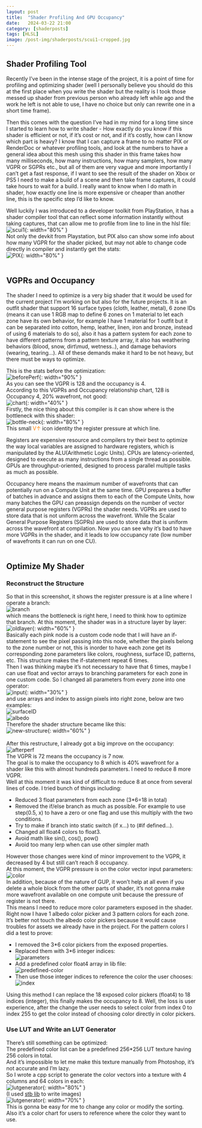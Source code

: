 ```yaml
---
layout: post
title:  "Shader Profiling And GPU Occupancy"
date:   2024-03-22 21:00
category: [shaderposts]
tags: [HLSL]
image: /post-img/shaderposts/scui1-cropped.jpg
---
```


<!-- 
1. [Shader Profiling Tool](#shader-profiling-tool)
2. [VGPRs and Occupancy](#vgprs-and-occupancy)
3. [Optimize My Shader](#optimize-my-shader)
    - [Reconstruct the Structure](#reconstruct-the-structure)
    - [Use LUT and Write an LUT Generator](#use-lut-and-write-an-lut-generator)
    - [An Interesting Blocker](#an-interesting-blocker) -->


## Shader Profiling Tool
Recently I’ve been in the intense stage of the project, it is a point of time for profiling and optimizing shader (well I personally believe you should do this at the first place when you write the shader but the reality is I took those messed up shader from previous person who already left while ago and the work he left is not able to use, I have no choice but only can rewrite one in a short time frame).

Then this comes with the question I’ve had in my mind for a long time since I started to learn how to write shader - How exactly do you know if this shader is efficient or not, if it’s cost or not, and if it’s costly, how can I know which part is heavy? I know that I can capture a frame to no matter PIX or RenderDoc or whatever profiling tools, and look at the numbers to have a general idea about this mesh using this shader in this frame takes how many milliseconds, how many instructions, how many samplers, how many VGPR or SGPRs etc., but all of them are very vague and more importantly I can’t get a fast response, if I want to see the result of the shader on Xbox or PS5 I need to make a build of a scene and then take frame captures, it could take hours to wait for a build. I really want to know when I do math in shader, how exactly one line is more expensive or cheaper than another line, this is the specific step I’d like to know. 

Well luckily I was introduced to a developer toolkit from PlayStation, it has a shader compiler tool that can reflect some information instantly without taking captures, that can allow me to profile from line to line in the hlsl file:<br /> 
![scui1](/post-img/shaderposts/shader-gpu-profiling/gup-perf(11).png){: width="80%" }<br /> 
Not only the devkit from Playstation, but PIX also can show some info about how many VGPR for the shader picked, but may not able to change code directly in compiler and instantly get the stats:<br /> 
![PIX](/post-img/shaderposts/shader-gpu-profiling/gup-perf(14).png){: width="80%" }<br /> 
<br /> 

## VGPRs and Occupancy
The shader I need to optimize is a very big shader that it would be used for the current project I’m working on but also for the future projects. It is an outfit shader that support 16 surface types (cloth, leather, metal), 6 zone IDs (means it can use 1 RGB map to define 6 zones on 1 material to let each zone have its own behavior, for example I have 1 material for 1 outfit but it can be separated into cotton, hemp, leather, linen, iron and bronze, instead of using 6 materials to do so), also it has a pattern system for each zone to have different patterns from a pattern texture array, it also has weathering behaviors (blood, snow, dirt\mud, wetness..), and damage behaviors (wearing, tearing…). All of these demands make it hard to be not heavy, but there must be ways to optimize. <br /> 


This is the stats before the optimization:<br /> 
![beforePerf](/post-img/shaderposts/shader-gpu-profiling/gup-perf.png){: width="90%" }<br /> 
As you can see the VGPR is 128 and the occupancy is 4.  
According to this VGPRs and Occupancy relationship chart, 128 is Occupancy 4, 20% wavefront, not good: 
<br />
![chart](/post-img/shaderposts/shader-gpu-profiling/gup-perf(19).png){: width="40%" }<br /> 
Firstly, the nice thing about this compiler is it can show where is the bottleneck with this shader:<br /> 
![bottle-neck](/post-img/shaderposts/shader-gpu-profiling/gup-perf(16).png){: width="80%" }<br /> 
This small <span style="color: #FF8100">V↑</span> icon identity the register pressure at which line. 


Registers are expensive resource and compilers try their best to optimize the way local variables are assigned to hardware registers, which is manipulated by the ALU(Arithmetic Logic Units). 
CPUs are latency-oriented, designed to execute as many instructions from a single thread as possible.
GPUs are throughput-oriented, designed to process parallel multiple tasks as much as possible. 

Occupancy here means the maximum number of wavefronts that can potentially run on a Compute Unit at the same time. GPU prepares a buffer of batches in advance and assigns them to each of the Compute Units, how many batches the GPU can preassign depends on the number of vector general purpose registers (VGPRs) the shader needs. VGPRs are used to store data that is not uniform across the wavefront. While the Scalar General Purpose Registers (SGPRs) are used to store data that is uniform across the wavefront at compilation. Now you can see why it’s bad to have more VGPRs in the shader, and it leads to low occupancy rate (low number of wavefronts it can run on one CU).
<br /> 
<br />

## Optimize My Shader

### Reconstruct the Structure 
So that in this screenshot, it shows the register pressure is at a line where I operate a branch:<br /> 
![branch](/post-img/shaderposts/shader-gpu-profiling/gup-perf(6).png)<br /> 
which means the bottleneck is right here, I need to think how to optimize that branch.
At this moment, the shader was in a structure layer by layer:<br /> 
![oldlayer](/post-img/shaderposts/shader-gpu-profiling/gup-perf(13).png){: width="60%" } <br /> 
Basically each pink node is a custom code node that I will have an if-statement to see the pixel passing into this node, whether the pixels belong to the zone number or not, this is inorder to have each zone get its corresponding zone parameters like colors, roughness, surface ID, patterns, etc. This structure makes the if-statement repeat 6 times. <br /> 
Then I was thinking maybe it’s not necessary to have that 6 times, maybe I can use float and vector arrays to branching parameters for each zone in one custom code. So I changed all parameters from every zone into one operator:<br /> 
![input](/post-img/shaderposts/shader-gpu-profiling/gup-perf(8).png){: width="30%" }<br /> 
and use arrays and index to assign pixels into right zone, below are two examples:<br /> 
![surfaceID](/post-img/shaderposts/shader-gpu-profiling/gup-perf(10).png) <br /> 
![albedo](/post-img/shaderposts/shader-gpu-profiling/gup-perf(9).png) <br /> 
Therefore the shader structure became like this:<br /> 
![new-structure](/post-img/shaderposts/shader-gpu-profiling/gup-perf(15).png){: width="60%" }<br /> 
<br /> 
After this restructure, I already got a big improve on the occupancy:
![afterperf](/post-img/shaderposts/shader-gpu-profiling/gup-perf(7).png) <br /> 
The VGPR is 72 means the occupancy is 7 now. <br /> 
The goal is to make the occupancy to 8 which is 40% wavefront for a shader like this with almost hundreds parameters. I need to reduce 8 more VGPR. <br /> 
Well at this moment it was kind of difficult to reduce 8 at once from several lines of code. I tried bunch of things including:<br /> 
* Reduced 3 float parameters from each zone (3*6=18 in total)
* Removed the if/else branch as much as possible. For example to use step(0.5, x) to have a zero or one flag and use this multiply with the two conditions. 
* Try to make if branch into static switch (if x…) to (#if defined…).
* Changed all float4 colors to float3.
* Avoid math like sin(), cos(), pow()
* Avoid too many lerp when can use other simpler math

However those changes were kind of minor improvement to the VGPR, it decreased by 4 but still can’t reach 8 occupancy. <br /> 
At this moment, the VGPR pressure is on the color vector input parameters:<br /> 
![color](/post-img/shaderposts/shader-gpu-profiling/gup-perf(4).png) <br /> 
In addition, because of the nature of GUP, it won’t help at all even if you delete a whole block from the other parts of shader, it’s not gonna make more wavefront available on one compute unit because the pressure of register is not there. <br /> 
This means I need to reduce more color parameters exposed in the shader. Right now I have 1 albedo color picker and 3 pattern colors for each zone. It’s better not touch the albedo color pickers because it would cause troubles for assets we already have in the project. For the pattern colors I did a test to prove:<br /> 
* I removed the 3*6 color pickers from the exposed properties.
* Replaced them with 3*6 integer indices:<br /> 
![parameters](/post-img/shaderposts/shader-gpu-profiling/gup-perf(17).png) <br /> 
* Add a predefined color float4 array in lib file:<br /> 
![predefined-color](/post-img/shaderposts/shader-gpu-profiling/gup-perf(2).png) <br /> 
* Then use those integer indices to reference the color the user chooses: ![index](/post-img/shaderposts/shader-gpu-profiling/gup-perf(18).png) <br /> 

Using this method I can replace the 18 exposed color pickers (float4) to 18 indices (integer), this finally makes the occupancy to 8. Well, the loss is user experience, after the change the user needs to select color from index 0 to index 255 to get the color instead of choosing color directly in color pickers. <br /> 

### Use LUT and Write an LUT Generator
There’s still something can be optimized:<br /> 
The predefined color list can be a predefined 256*256 LUT texture having 256 colors in total.<br /> 
And it’s impossible to let me make this texture manually from Photoshop, it’s not accurate and I’m lazy.<br />  So I wrote a cpp script to generate the color vectors into a texture with 4 columns and 64 colors in each:<br />
![lutgenerator](/post-img/shaderposts/shader-gpu-profiling/gup-perf(12).png){: width="80%" } <br /> 
(I used [stb lib](https://github.com/nothings/stb/tree/master) to write images)
<br /> 
![lutgenerator](/post-img/shaderposts/shader-gpu-profiling/gup-perf(3).png){: width="70%" } <br /> 
This is gonna be easy for me to change any color or modify the sorting. Also it’s a color chart for users to reference where the color they want to use. <br />
<br />

<!-- ### An Interesting Blocker
In the dull process of trying everything that could help to reduce VGPRs, there was an interesting blocker:<br />
![blocker](/post-img/shaderposts/shader-gpu-profiling/gup-perf(5).png)<br /> 
I was using the B method and I really believed that to multiply afterwards on the result (B) is gonna be better than to multiply on each one (A), but the truth was opposite. The bottleneck stuck at this line (B) frequently. At that time I was really confused, tried to remove the multiply for all then found the problem was it, but I really need that multiply for sure. Then I tried to multiply before the result directly in the array for each integers, then the register pressure passed, not at this line anymore. <br /> 

One theory I can use to explain is, when all the patternIDIn are still in the integer array, they’re only integers, only 1 number, but after it instanced with the zoneMaskIDIn index, the result is actually in pixel level, every pixel can have different patternID value, at this moment if make multiplication then it multiplies on every pixel instead of just on integers. <br />  -->











<!-- > References
    https://docs.unrealengine.com/5.2/en-US/render-dependency-graph-in-unreal-engine/
    https://docs.unrealengine.com/5.0/en-US/graphics-programming-overview-for-unreal-engine/
    https://blog.csdn.net/u010281174/article/details/123806725
    <br /> 
    a <span style="color: #0fc2aa">global shader</span> (shaders that are not created using the Material Editor, operate on fixed geometry) can have more advanced functionality like post-processing effects or a custom shader pass, etc. And it's able to created in a plugin which makes it easy to implement in other projects. 
<-->

